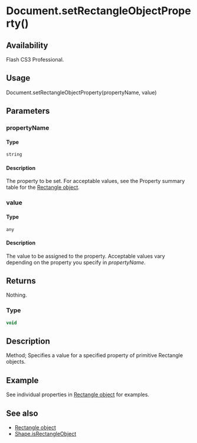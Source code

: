 # Document.setRectangleObjectProperty()

## Availability

Flash CS3 Professional.

## Usage

Document.setRectangleObjectProperty(propertyName, value)

## Parameters

### **propertyName**

#### Type

```typescript
string
```

#### Description

The property to be set. For acceptable values, see the Property summary table for the [Rectangle object](../Rectangle_object/Rectangle_summary.md).

### **value**

#### Type

```typescript
any
```

#### Description

The value to be assigned to the property. Acceptable values vary depending on the property you specify in *propertyName*.

## Returns

Nothing.

### Type

```typescript
void
```

## Description

Method; Specifies a value for a specified property of primitive Rectangle objects.

## Example

See individual properties in [Rectangle object](../Rectangle_object/Rectangle_summary.md) for examples.

## See also

- [Rectangle object](../Rectangle_object/Rectangle_summary.md)
- [Shape.isRectangleObject](../Shape_object/Shape10.md)
